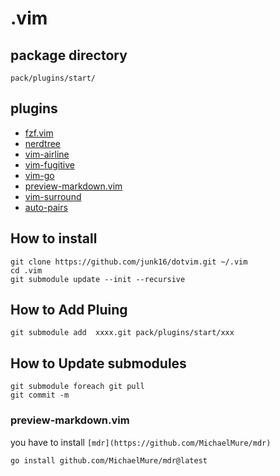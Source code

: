# .vim

## package directory
`pack/plugins/start/`

## plugins
- [fzf.vim](https://github.com/junegunn/fzf.vim.git)
- [nerdtree](https://github.com/preservim/nerdtree.git)
- [vim-airline](https://github.com/vim-airline/vim-airline.git)
- [vim-fugitive](https://github.com/tpope/vim-fugitive.git)
- [vim-go](https://github.com/fatih/vim-go.git )
- [preview-markdown.vim](https://github.com/skanehira/preview-markdown.vim)
- [vim-surround](https://github.com/tpope/vim-surround)
- [auto-pairs](https://github.com/jiangmiao/auto-pairs)

## How to install
```
git clone https://github.com/junk16/dotvim.git ~/.vim
cd .vim
git submodule update --init --recursive
```

## How to Add Pluing
```
git submodule add  xxxx.git pack/plugins/start/xxx
```

## How to Update submodules
```
git submodule foreach git pull
git commit -m 
```

### preview-markdown.vim
you have to install `[mdr](https://github.com/MichaelMure/mdr)`

```
go install github.com/MichaelMure/mdr@latest
```
